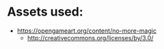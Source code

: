 # Assets used:
 - https://opengameart.org/content/no-more-magic
   - http://creativecommons.org/licenses/by/3.0/